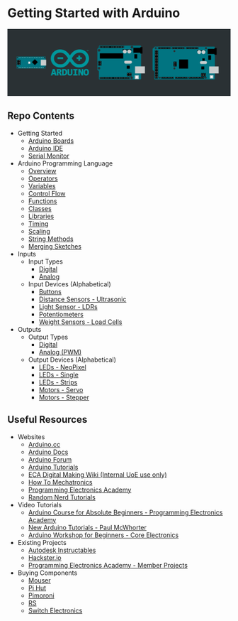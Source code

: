 # Getting Started with Arduino

![](images/Banner_Arduino_.png)

## Repo Contents

- Getting Started
    - [Arduino Boards](/examples/Getting-Started/Arduino-Boards/README.md)
    - [Arduino IDE](/examples/Getting-Started/Arduino-IDE/README.md)
    - [Serial Monitor](/examples/Getting-Started/Serial-Monitor/README.md)
- Arduino Programming Language
    - [Overview](/examples/Code/1-Overview/README.md)
    - [Operators](/examples/Code/2-Operators/README.md)
    - [Variables](/examples/Code/3-Variables/README.md)
    - [Control Flow](/examples/Code/4-ControlFlow/README.md)
    - [Functions](/examples/Code/5-Functions/README.md)
    - [Classes](/examples/Code/6-Classes/README.md)
    - [Libraries](/examples/Code/7-Libraries/README.md)
    - [Timing](/examples/Code/8-Timing/README.md)
    - [Scaling](/examples/Code/9-Scaling/README.md)
    - [String Methods](/examples/Code/10-StringMethods/README.md)
    - [Merging Sketches](/examples/Code/11-MergingSketches/README.md)
- Inputs
    - Input Types
        - [Digital](/examples/Input-Devices/Input-Types/Digital/README.md)
        - [Analog](/examples/Input-Devices/Input-Types/Analog/README.md)
    - Input Devices (Alphabetical)
        - [Buttons](/examples/Input-Devices/Digital/Buttons/)
        - [Distance Sensors - Ultrasonic](/examples/Input-Devices/Digital/Distance-Sensor-SR04/)
        - [Light Sensor - LDRs](/examples/Input-Devices/Analog/LDRs/)
        - [Potentiometers](/examples/Input-Devices/Analog/Potentiometers/)
        - [Weight Sensors - Load Cells](/examples/Input-Devices/Analog/Load-Cells/)
- Outputs
    - Output Types
        - [Digital](/examples/Output-Devices/Output-Types/Digital/README.md)
        - [Analog (PWM)](/examples/Output-Devices/Output-Types/Analog-PWM/README.md)
    - Output Devices (Alphabetical)
        - [LEDs - NeoPixel](/examples/Output-Devices/LED-NeoPixel/)
        - [LEDs - Single](/examples/Output-Devices/LED-DIP/)
        - [LEDs - Strips](/examples/Output-Devices/LED-Strip/)
        - [Motors - Servo](/examples/Output-Devices/Motor-Servo/)
        - [Motors - Stepper](/examples/Output-Devices/Motor-Stepper/)

## Useful Resources
- Websites
    - [Arduino.cc](https://www.arduino.cc/)
    - [Arduino Docs](https://docs.arduino.cc/)
    - [Arduino Forum](https://forum.arduino.cc/)
    - [Arduino Tutorials](https://www.arduino.cc/en/Tutorial/HomePage)
    - [ECA Digital Making Wiki (Internal UoE use only)](https://uoe.sharepoint.com/sites/ECADigitalMakingWiki/SitePages/Arduino__Home.aspx)
    - [How To Mechatronics](https://howtomechatronics.com/category/tutorials/arduino/)
    - [Programming Electronics Academy](https://www.programmingelectronics.com/lessons/)
    - [Random Nerd Tutorials](https://randomnerdtutorials.com/projects-arduino/)
- Video Tutorials
    - [Arduino Course for Absolute Beginners - Programming Electronics Academy](https://www.youtube.com/watch?v=TItCq9deSr0&list=PLYutciIGBqC34bfijBdYch49oyU-B_ttH)
    - [New Arduino Tutorials - Paul McWhorter](https://www.youtube.com/watch?v=fJWR7dBuc18&list=PLGs0VKk2DiYw-L-RibttcvK-WBZm8WLEP)
    - [Arduino Workshop for Beginners - Core Electronics](https://www.youtube.com/watch?v=EdXQUEMOfgU&list=PLPK2l9Knytg5s2dk8V09thBmNl2g5pRSr)
- Existing Projects
    - [Autodesk Instructables](https://www.instructables.com/search/?q=arduino&projects=all)
    - [Hackster.io](https://www.hackster.io/arduino/projects)
    - [Programming Electronics Academy - Member Projects](https://www.programmingelectronics.com/customer-project-gallery/)
- Buying Components
    - [Mouser](https://www.mouser.co.uk/) 
    - [Pi Hut](https://thepihut.com/)
    - [Pimoroni](https://shop.pimoroni.com/)
    - [RS](https://uk.rs-online.com/web/)
    - [Switch Electronics](https://www.switchelectronics.co.uk/)